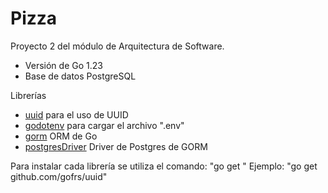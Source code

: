 # Pizza

Proyecto 2 del módulo de Arquitectura de Software.

- Versión de Go 1.23
- Base de datos PostgreSQL

Librerías
- [uuid](https://www.github.com/gofrs/uuid) para el uso de UUID
- [godotenv](https://www.github.com/joho/godotenv) para cargar el archivo ".env"
- [gorm](https://www.gorm.io/gorm) ORM de Go
- [postgresDriver](https://www.gorm.io/driver/postgres) Driver de Postgres de GORM

Para instalar cada librería se utiliza el comando: "go get <url>"
Ejemplo: "go get github.com/gofrs/uuid"
	
